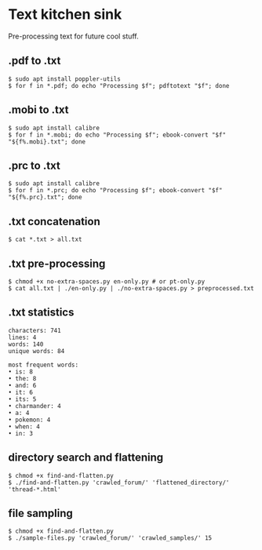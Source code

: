# Text kitchen sink

Pre-processing text for future cool stuff.

## .pdf to .txt

```
$ sudo apt install poppler-utils
$ for f in *.pdf; do echo "Processing $f"; pdftotext "$f"; done
```

## .mobi to .txt

```
$ sudo apt install calibre
$ for f in *.mobi; do echo "Processing $f"; ebook-convert "$f" "${f%.mobi}.txt"; done
```

## .prc to .txt

```
$ sudo apt install calibre
$ for f in *.prc; do echo "Processing $f"; ebook-convert "$f" "${f%.prc}.txt"; done
```

## .txt concatenation

```
$ cat *.txt > all.txt
```

## .txt pre-processing

```
$ chmod +x no-extra-spaces.py en-only.py # or pt-only.py
$ cat all.txt | ./en-only.py | ./no-extra-spaces.py > preprocessed.txt
``` 

## .txt statistics

``` 
characters: 741
lines: 4
words: 140
unique words: 84

most frequent words:
• is: 8
• the: 8
• and: 6
• it: 6
• its: 5
• charmander: 4
• a: 4
• pokemon: 4
• when: 4
• in: 3
``` 

## directory search and flattening

```
$ chmod +x find-and-flatten.py
$ ./find-and-flatten.py 'crawled_forum/' 'flattened_directory/' 'thread-*.html'
```

## file sampling

```
$ chmod +x find-and-flatten.py
$ ./sample-files.py 'crawled_forum/' 'crawled_samples/' 15
```
